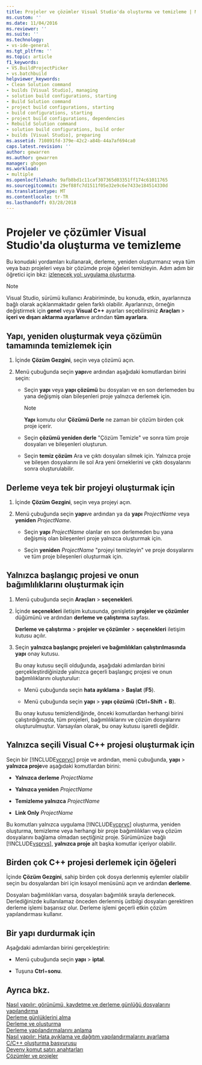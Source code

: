 ```yaml
---
title: Projeler ve çözümler Visual Studio'da oluşturma ve temizleme | Microsoft Docs
ms.custom: ''
ms.date: 11/04/2016
ms.reviewer: ''
ms.suite: ''
ms.technology:
- vs-ide-general
ms.tgt_pltfrm: ''
ms.topic: article
f1_keywords:
- VS.BuildProjectPicker
- vs.batchbuild
helpviewer_keywords:
- Clean Solution command
- builds [Visual Studio], managing
- solution build configurations, starting
- Build Solution command
- project build configurations, starting
- build configurations, starting
- project build configurations, dependencies
- Rebuild Solution command
- solution build configurations, build order
- builds [Visual Studio], preparing
ms.assetid: 710891fd-379e-42c2-a84b-44a7af694ca0
caps.latest.revision: ''
author: gewarren
ms.author: gewarren
manager: ghogen
ms.workload:
- multiple
ms.openlocfilehash: 9afb8bd1c11caf307365d03351ff174c61011765
ms.sourcegitcommit: 29ef88fc7d1511f05e32e9c6e7433e184514330d
ms.translationtype: MT
ms.contentlocale: tr-TR
ms.lasthandoff: 03/28/2018
---
```

# <a name="building-and-cleaning-projects-and-solutions-in-visual-studio"></a>Projeler ve çözümler Visual Studio'da oluşturma ve temizleme
Bu konudaki yordamları kullanarak, derleme, yeniden oluşturmanız veya tüm veya bazı projeleri veya bir çözümde proje öğeleri temizleyin. Adım adım bir öğretici için bkz: [izlenecek yol: uygulama oluşturma](../ide/walkthrough-building-an-application.md).  
  
> [!NOTE]
> Visual Studio, sürümü kullanıcı Arabiriminde, bu konuda, etkin, ayarlarınıza bağlı olarak açıklanmaktadır gelen farklı olabilir. Ayarlarınızı, örneğin değiştirmek için **genel** veya **Visual C++** ayarları seçebilirsiniz **Araçları** > **içeri ve dışarı aktarma ayarları**ve ardından **tüm ayarlara**.
  
## <a name="to-build-rebuild-or-clean-an-entire-solution"></a>Yapı, yeniden oluşturmak veya çözümün tamamında temizlemek için  
  
1.  İçinde **Çözüm Gezgini**, seçin veya çözümü açın.  
  
2.  Menü çubuğunda seçin **yapı**ve ardından aşağıdaki komutlardan birini seçin:  
  
    -   Seçin **yapı** veya **yapı çözümü** bu dosyaları ve en son derlemeden bu yana değişmiş olan bileşenleri proje yalnızca derlemek için.  
  
        > [!NOTE]
        >  **Yapı** komutu olur **Çözümü Derle** ne zaman bir çözüm birden çok proje içerir.  
  
    -   Seçin **çözümü yeniden derle** "Çözüm Temizle" ve sonra tüm proje dosyaları ve bileşenleri oluşturun.  
  
    -   Seçin **temiz çözüm** Ara ve çıktı dosyaları silmek için. Yalnızca proje ve bileşen dosyalarını ile sol Ara yeni örneklerini ve çıktı dosyalarını sonra oluşturulabilir.  
  
## <a name="to-build-or-rebuild-a-single-project"></a>Derleme veya tek bir projeyi oluşturmak için  
  
1.  İçinde **Çözüm Gezgini**, seçin veya projeyi açın.  
  
2.  Menü çubuğunda seçin **yapı**ve ardından ya da **yapı** *ProjectName* veya **yeniden** *ProjectName*.  
  
    -   Seçin **yapı** *ProjectName* olanlar en son derlemeden bu yana değişmiş olan bileşenleri proje yalnızca oluşturmak için.  
  
    -   Seçin **yeniden** *ProjectName* "projeyi temizleyin" ve proje dosyalarını ve tüm proje bileşenleri oluşturmak için.  
  
## <a name="to-build-only-the-startup-project-and-its-dependencies"></a>Yalnızca başlangıç projesi ve onun bağımlılıklarını oluşturmak için  
  
1.  Menü çubuğunda seçin **Araçları** > **seçenekleri**.  
  
2.  İçinde **seçenekleri** iletişim kutusunda, genişletin **projeler ve çözümler** düğümünü ve ardından **derleme ve çalıştırma** sayfası.  
  
     **Derleme ve çalıştırma** > **projeler ve çözümler** > **seçenekleri** iletişim kutusu açılır.  
  
3.  Seçin **yalnızca başlangıç projeleri ve bağımlılıkları çalıştırılmasında yapı** onay kutusu.  
  
     Bu onay kutusu seçili olduğunda, aşağıdaki adımlardan birini gerçekleştirdiğinizde yalnızca geçerli başlangıç projesi ve onun bağımlılıklarını oluşturulur:  
  
    -   Menü çubuğunda seçin **hata ayıklama** > **Başlat** (**F5**).  
  
    -   Menü çubuğunda seçin **yapı** > **yapı çözümü** (**Ctrl**+**Shift** +  **B**).  
  
    Bu onay kutusu temizlendiğinde, önceki komutlardan herhangi birini çalıştırdığınızda, tüm projeleri, bağımlılıklarını ve çözüm dosyalarını oluşturulmuştur. Varsayılan olarak, bu onay kutusu işaretli değildir.  
  
## <a name="to-build-only-the-selected-visual-c-project"></a>Yalnızca seçili Visual C++ projesi oluşturmak için  
  
Seçin bir [!INCLUDE[vcprvc](../code-quality/includes/vcprvc_md.md)] proje ve ardından, menü çubuğunda, **yapı** > **yalnızca proje**ve aşağıdaki komutlardan birini:  

- **Yalnızca derleme** *ProjectName*  
  
- **Yalnızca yeniden** *ProjectName*  
  
- **Temizleme yalnızca** *ProjectName*  
  
- **Link Only** *ProjectName*  

Bu komutları yalnızca uygulama [!INCLUDE[vcprvc](../code-quality/includes/vcprvc_md.md)] oluşturma, yeniden oluşturma, temizleme veya herhangi bir proje bağımlılıkları veya çözüm dosyalarını bağlama olmadan seçtiğiniz proje. Sürümünüze bağlı [!INCLUDE[vsprvs](../code-quality/includes/vsprvs_md.md)], **yalnızca proje** alt başka komutlar içeriyor olabilir.  
  
## <a name="to-compile-multiple-c-project-items"></a>Birden çok C++ projesi derlemek için öğeleri  
  
İçinde **Çözüm Gezgini**, sahip birden çok dosya derlenmiş eylemler olabilir seçin bu dosyalardan biri için kısayol menüsünü açın ve ardından **derleme**.  

Dosyaları bağımlılıkları varsa, dosyaları bağımlılık sırayla derlenecek. Derlediğinizde kullanılamaz önceden derlenmiş üstbilgi dosyaları gerektiren derleme işlemi başarısız olur. Derleme işlemi geçerli etkin çözüm yapılandırması kullanır.  
  
## <a name="to-stop-a-build"></a>Bir yapı durdurmak için  
  
Aşağıdaki adımlardan birini gerçekleştirin:  

- Menü çubuğunda seçin **yapı** > **iptal**.  
  
- Tuşuna **Ctrl**+**sonu**.  
  
## <a name="see-also"></a>Ayrıca bkz.

[Nasıl yapılır: görünümü, kaydetme ve derleme günlüğü dosyalarını yapılandırma](../ide/how-to-view-save-and-configure-build-log-files.md)  
[Derleme günlüklerini alma](../msbuild/obtaining-build-logs-with-msbuild.md)  
[Derleme ve oluşturma](../ide/compiling-and-building-in-visual-studio.md)  
[Derleme yapılandırmalarını anlama](../ide/understanding-build-configurations.md)  
[Nasıl yapılır: Hata ayıklama ve dağıtım yapılandırmalarını ayarlama](../debugger/how-to-set-debug-and-release-configurations.md)  
[C/C++ oluşturma başvurusu](/cpp/build/reference/c-cpp-building-reference)  
[Devenv komut satırı anahtarları](../ide/reference/devenv-command-line-switches.md)  
[Çözümler ve projeler](../ide/solutions-and-projects-in-visual-studio.md)
